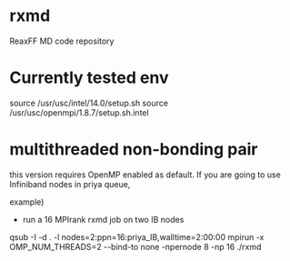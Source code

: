 # rxmd
ReaxFF MD code repository 

# Currently tested env
source /usr/usc/intel/14.0/setup.sh
source /usr/usc/openmpi/1.8.7/setup.sh.intel


# multithreaded non-bonding pair 
this version requires OpenMP enabled as default. If you are going to use Infiniband nodes in priya queue,

example)
- run a 16 MPIrank rxmd job on two IB nodes

qsub -I -d . -l nodes=2:ppn=16:priya_IB,walltime=2:00:00
mpirun -x OMP_NUM_THREADS=2 --bind-to none -npernode 8 -np 16 ./rxmd

